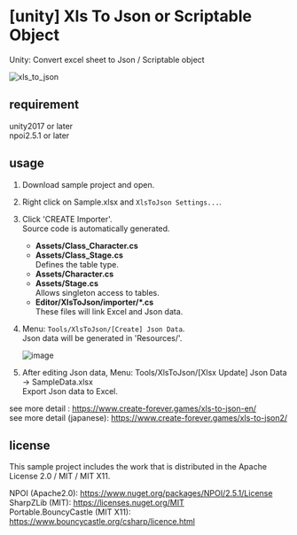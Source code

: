 # [unity] Xls To Json or Scriptable Object

Unity: Convert excel sheet to Json / Scriptable object

![xls_to_json](https://user-images.githubusercontent.com/85425896/160281004-9c5fcdf7-df48-4c67-b0cf-94aea121fc7d.jpg)

## requirement
unity2017 or later  
npoi2.5.1 or later  

## usage
1. Download sample project and open.
2. Right click on Sample.xlsx and `XlsToJson Settings...`.
3. Click 'CREATE Importer'.  
   Source code is automatically generated.  
   
      * **Assets/Class_Character.cs**  
      * **Assets/Class_Stage.cs**  
         Defines the table type.  
      * **Assets/Character.cs**  
      * **Assets/Stage.cs**  
         Allows singleton access to tables.  
      * **Editor/XlsToJson/importer/*.cs**  
         These files will link Excel and Json data.  

4. Menu: `Tools/XlsToJson/[Create] Json Data`.  
   Json data will be generated in 'Resources/'.  
   
   ![image](https://user-images.githubusercontent.com/85425896/160277279-0873c5eb-272c-41e2-a668-97ba0cb4fb81.png)

5. After editing Json data, Menu: Tools/XlsToJson/[Xlsx Update] Json Data -> SampleData.xlsx  
   Export Json data to Excel.  

see more detail : https://www.create-forever.games/xls-to-json-en/  
see more detail (japanese): https://www.create-forever.games/xls-to-json2/  

## license
This sample project includes the work that is distributed in the Apache License 2.0 / MIT / MIT X11.  

NPOI (Apache2.0): https://www.nuget.org/packages/NPOI/2.5.1/License  
SharpZLib (MIT): https://licenses.nuget.org/MIT  
Portable.BouncyCastle (MIT X11): https://www.bouncycastle.org/csharp/licence.html  
